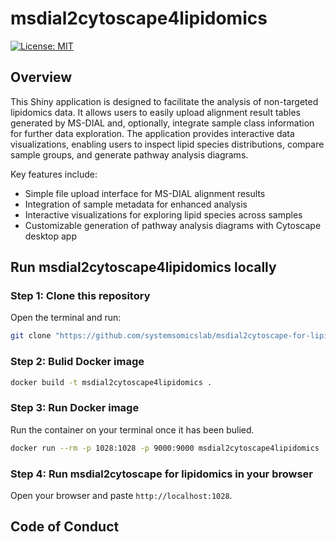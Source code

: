 # msdial2cytoscape4lipidomics

<!-- badges: start -->
[![License: MIT](https://img.shields.io/badge/License-MIT-yellow.svg)](https://opensource.org/licenses/MIT)


<!-- badges: end -->

## Overview

This Shiny application is designed to facilitate the analysis of non-targeted lipidomics data. It allows users to easily upload alignment result tables generated by MS-DIAL and, optionally, integrate sample class information for further data exploration. The application provides interactive data visualizations, enabling users to inspect lipid species distributions, compare sample groups, and generate pathway analysis diagrams.

Key features include:

- Simple file upload interface for MS-DIAL alignment results
- Integration of sample metadata for enhanced analysis
- Interactive visualizations for exploring lipid species across samples
- Customizable generation of pathway analysis diagrams with Cytoscape desktop app



## Run msdial2cytoscape4lipidomics locally

### Step 1: Clone this repository

Open the terminal and run:

``` bash
git clone "https://github.com/systemsomicslab/msdial2cytoscape-for-lipidomics.git"
```

### Step 2: Bulid Docker image

``` bash
docker build -t msdial2cytoscape4lipidomics .
```

### Step 3: Run Docker image

Run the container on your terminal once it has been bulied.

``` bash
docker run --rm -p 1028:1028 -p 9000:9000 msdial2cytoscape4lipidomics
```

### Step 4: Run msdial2cytoscape for lipidomics in your browser

Open your browser and paste `http://localhost:1028`. 

## Code of Conduct



